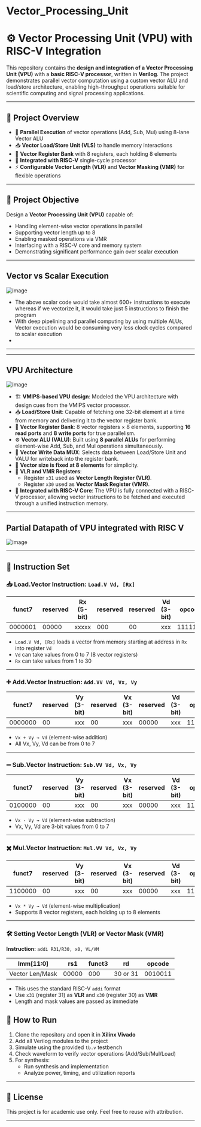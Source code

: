 # Vector_Processing_Unit

# ⚙️ Vector Processing Unit (VPU) with RISC-V Integration

This repository contains the **design and integration of a Vector Processing Unit (VPU)** with a **basic RISC-V processor**, written in **Verilog**. The project demonstrates parallel vector computation using a custom vector ALU and load/store architecture, enabling high-throughput operations suitable for scientific computing and signal processing applications.

---

## 📌 Project Overview

- 🚀 **Parallel Execution** of vector operations (Add, Sub, Mul) using 8-lane Vector ALU
- 📥 **Vector Load/Store Unit (VLS)** to handle memory interactions
- 🧠 **Vector Register Bank** with 8 registers, each holding 8 elements
- 🧩 **Integrated with RISC-V** single-cycle processor
- ⚡ **Configurable Vector Length (VLR)** and **Vector Masking (VMR)** for flexible operations

---


## 🎯 Project Objective

Design a **Vector Processing Unit (VPU)** capable of:

- Handling element-wise vector operations in parallel
- Supporting vector length up to 8
- Enabling masked operations via VMR
- Interfacing with a RISC-V core and memory system
- Demonstrating significant performance gain over scalar execution

---

## Vector vs Scalar Execution
![image](https://github.com/user-attachments/assets/942db1c5-3f6b-4779-84b7-6f39c3d1a856)

- The above scalar code would take almost 600+ instructions to execute whereas if we vectorize it, it would take just 5 instructions to finish the program
- With deep pipelining and parallel computing by using multiple ALUs, Vector execution would be consuming very less clock cycles compared to scalar execution
- 
---
---
## VPU Architecture
![image](https://github.com/user-attachments/assets/39a34ba2-cd96-48fe-9482-9d554302546a)

- 🏗 **VMIPS-based VPU design**: Modeled the VPU architecture with design cues from the VMIPS vector processor.
- 📥 **Load/Store Unit**: Capable of fetching one 32-bit element at a time from memory and delivering it to the vector register bank.
- 🧠 **Vector Register Bank**: 8 vector registers × 8 elements, supporting **16 read ports** and **8 write ports** for true parallelism.
- ⚙️ **Vector ALU (VALU)**: Built using **8 parallel ALUs** for performing element-wise Add, Sub, and Mul operations simultaneously.
- 🔀 **Vector Write Data MUX**: Selects data between Load/Store Unit and VALU for writeback into the register bank.
- 📏 **Vector size is fixed at 8 elements** for simplicity.
- 🧾 **VLR and VMR Registers**: 
  - Register `x31` used as **Vector Length Register (VLR)**.
  - Register `x30` used as **Vector Mask Register (VMR)**.
- 🧩 **Integrated with RISC-V Core**: The VPU is fully connected with a RISC-V processor, allowing vector instructions to be fetched and executed through a unified instruction memory.

---

## Partial Datapath of VPU integrated with RISC V
![image](https://github.com/user-attachments/assets/1f38d385-29b5-4f82-bbcc-cc5b24e18ac0)

---

## 🧾 Instruction Set

### 📥 Load.Vector Instruction: `Load.V Vd, [Rx]`

| funct7  | reserved | Rx (5-bit) | reserved | reserved | Vd (3-bit) | opcode   |
|---------|----------|------------|----------|----------|------------|----------|
| 0000001 | 00000    | xxxxx      | 000      | 00       | xxx        | 1111111  |

- `Load.V Vd, [Rx]` loads a vector from memory starting at address in `Rx` into register `Vd`
- `Vd` can take values from 0 to 7 (8 vector registers)
- `Rx` can take values from 1 to 30

---

### ➕ Add.Vector Instruction: `Add.VV Vd, Vx, Vy`

| funct7  | reserved | Vy (3-bit) | reserved | Vx (3-bit) | reserved | Vd (3-bit) | opcode   |
|---------|----------|------------|----------|------------|----------|------------|----------|
| 0000000 | 00       | xxx        | 00       | xxx        | 00000    | xxx        | 1111111  |

- `Vx + Vy → Vd` (element-wise addition)
- All Vx, Vy, Vd can be from 0 to 7

---

### ➖ Sub.Vector Instruction: `Sub.VV Vd, Vx, Vy`

| funct7  | reserved | Vy (3-bit) | reserved | Vx (3-bit) | reserved | Vd (3-bit) | opcode   |
|---------|----------|------------|----------|------------|----------|------------|----------|
| 0100000 | 00       | xxx        | 00       | xxx        | 00000    | xxx        | 1111111  |

- `Vx - Vy → Vd` (element-wise subtraction)
- Vx, Vy, Vd are 3-bit values from 0 to 7

---

### ✖️ Mul.Vector Instruction: `Mul.VV Vd, Vx, Vy`

| funct7  | reserved | Vy (3-bit) | reserved | Vx (3-bit) | reserved | Vd (3-bit) | opcode   |
|---------|----------|------------|----------|------------|----------|------------|----------|
| 1100000 | 00       | xxx        | 00       | xxx        | 00000    | xxx        | 1111111  |

- `Vx * Vy → Vd` (element-wise multiplication)
- Supports 8 vector registers, each holding up to 8 elements

---

### 🛠️ Setting Vector Length (VLR) or Vector Mask (VMR)

**Instruction:** `addi R31/R30, x0, VL/VM`

| Imm[11:0]        | rs1  | funct3 | rd       | opcode   |
|------------------|------|--------|----------|----------|
| Vector Len/Mask  | 00000| 000    | 30 or 31 | 0010011  |

- This uses the standard RISC-V `addi` format
- Use `x31` (register 31) as **VLR** and `x30` (register 30) as **VMR**
- Length and mask values are passed as immediate




## 🧪 How to Run

1. Clone the repository and open it in **Xilinx Vivado**
2. Add all Verilog modules to the project
3. Simulate using the provided `tb.v` testbench
4. Check waveform to verify vector operations (Add/Sub/Mul/Load)
5. For synthesis:
   - Run synthesis and implementation
   - Analyze power, timing, and utilization reports

---


## 📜 License

This project is for academic use only. Feel free to reuse with attribution.

---

